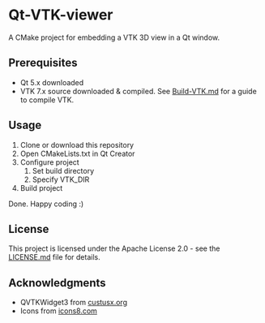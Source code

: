 # Qt-VTK-viewer
A CMake project for embedding a VTK 3D view in a Qt window.

## Prerequisites
- Qt 5.x downloaded
- VTK 7.x source downloaded & compiled. See [Build-VTK.md](Build-VTK.md) for a guide to compile VTK.

## Usage
1. Clone or download this repository
2. Open CMakeLists.txt in Qt Creator
3. Configure project
	1. Set build directory
	2. Specify VTK_DIR
4. Build project

Done. Happy coding :)

## License
This project is licensed under the Apache License 2.0 - see the [LICENSE.md](LICENSE.md) file for details.

## Acknowledgments
- QVTKWidget3 from [custusx.org](http://www.custusx.org/)
- Icons from [icons8.com](https://icons8.com/)
